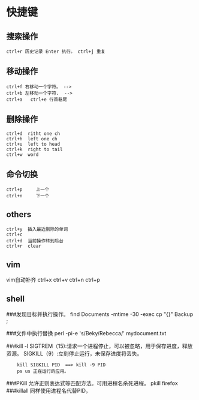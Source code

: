 快捷键
===============
搜索操作
----------------
	ctrl+r 历史记录 Enter 执行。 ctrl+j 重复
移动操作
----------------
	ctrl+f 右移动一个字符。 -->
	ctrl+b 左移动一个字符.  -->
	ctrl+a   ctrl+e 行首巷尾
删除操作
----------------
	ctrl+d	ritht one ch
	ctrl+h  left one ch
	ctrl+u  left to head
	ctrl+k  right to tail
	ctrl+w  word
命令切换
----------------
	ctrl+p     上一个
	ctrl+n	   下一个
others
----------------
	ctrl+y	插入最近删除的单词
	ctrl+c
	ctrl+d  当前操作转到后台
	ctrl+r 	clear
vim
----------------
vim自动补齐
ctrl+x ctrl+v ctrl+n ctrl+p

shell
----------------
###发现目标并执行操作。
		find Documents -mtime -30 -exec cp "{}" Backup \;

###文件中执行替换
		perl -pi-e 's/Beky/Rebecca/' mydocument.txt

###kill -l
		SIGTREM（15):请求一个进程停止，可以被忽略，用于保存进度，释放资源。
		SIGKILL（9）:立刻停止运行，未保存进度将丢失。

		kill SIGKILL PID  ==> kill -9 PID
		ps us 正在运行的应用。
###PKill
		允许正则表达式等匹配方法。可用进程名杀死进程。
		pkill firefox
###killall 
		同样使用进程名代替PID，
	
